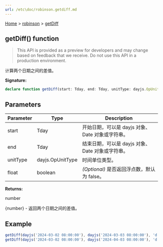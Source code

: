 ```yaml
---
url: /etc\doc/robinson.getdiff.md
---
```

[Home](./index.md) > [robinson](./robinson.md) > [getDiff](./robinson.getdiff.md)

## getDiff() function

> This API is provided as a preview for developers and may change based on feedback that we receive. Do not use this API in a production environment.

计算两个日期之间的差值。

**Signature:**

```typescript
declare function getDiff(start: Tday, end: Tday, unitType: dayjs.OpUnitType, float?: boolean): number;
```

## Parameters

|  Parameter | Type | Description |
|  --- | --- | --- |
|  start | Tday | 开始日期，可以是 dayjs 对象、Date 对象或字符串。 |
|  end | Tday | 结束日期，可以是 dayjs 对象、Date 对象或字符串。 |
|  unitType | dayjs.OpUnitType | 时间单位类型。 |
|  float | boolean | *(Optional)* 是否返回浮点数，默认为 false。 |

**Returns:**

number

{number} - 返回两个日期之间的差值。

## Example

```javascript
getDiff(dayjs('2024-03-02 08:00:00'), dayjs('2024-03-03 08:00:00'), 'd') // 1
getDiff(dayjs('2024-03-02 08:00:00'), dayjs('2024-04-03 08:00:00'), 'd') // 32
```
